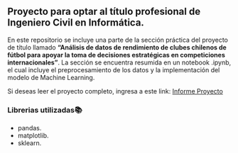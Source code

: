 ## Proyecto para optar al título profesional de Ingeniero Civil en Informática.

En este repositorio se incluye una parte de la sección práctica del proyecto de título llamado __“Análisis de datos de rendimiento de clubes chilenos de fútbol para apoyar la toma de decisiones estratégicas en competiciones internacionales”__. La sección se encuentra resumida en un notebook .ipynb, el cual incluye el preprocesamiento de los datos y la implementación del modelo de Machine Learning.

Si deseas leer el proyecto completo, ingresa a este link: [Informe Proyecto](https://drive.google.com/file/d/1dnNZvNrrvQsxZeCf0l6_RhD6DN6ZI2nQ/view?usp=sharing)

### Librerias utilizadas📚

* pandas.
* matplotlib.
* sklearn.